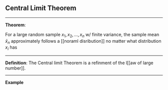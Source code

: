 ## Central Limit Theorem
----
**Theorem**:

For a large random sample $x_{1}, x_{2},\dots,x_{n}$ w/ finite variance, the sample mean $\bar{x}_{n}$ approximately follows a [[noraml disribution]] no matter what distribution $x_{i}$ has







---- 
**Definition**:
The Central limit Theorem is a refinment of the l[[aw of large number]]. 








----
**Example**